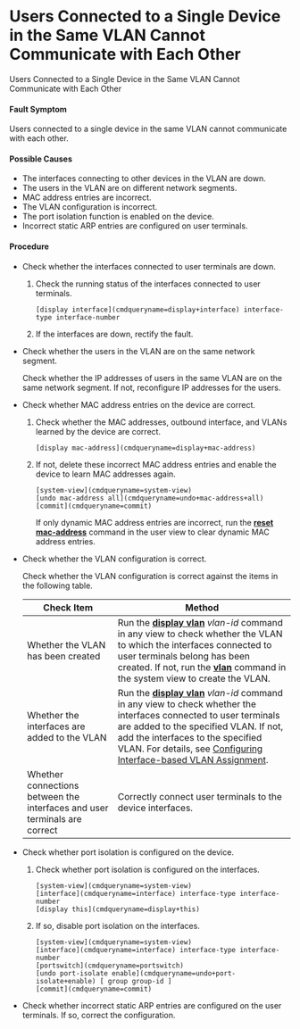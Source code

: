 Users Connected to a Single Device in the Same VLAN Cannot Communicate with Each Other
======================================================================================

Users Connected to a Single Device in the Same VLAN Cannot Communicate with Each Other

#### Fault Symptom

Users connected to a single device in the same VLAN cannot communicate with each other.

#### Possible Causes

* The interfaces connecting to other devices in the VLAN are down.
* The users in the VLAN are on different network segments.
* MAC address entries are incorrect.
* The VLAN configuration is incorrect.
* The port isolation function is enabled on the device.
* Incorrect static ARP entries are configured on user terminals.


#### Procedure

* Check whether the interfaces connected to user terminals are down.
  1. Check the running status of the interfaces connected to user terminals.
     
     
     ```
     [display interface](cmdqueryname=display+interface) interface-type interface-number
     ```
  2. If the interfaces are down, rectify the fault.
* Check whether the users in the VLAN are on the same network segment.
  
  
  
  Check whether the IP addresses of users in the same VLAN are on the same network segment. If not, reconfigure IP addresses for the users.
* Check whether MAC address entries on the device are correct.
  1. Check whether the MAC addresses, outbound interface, and VLANs learned by the device are correct.
     
     
     ```
     [display mac-address](cmdqueryname=display+mac-address)
     ```
  2. If not, delete these incorrect MAC address entries and enable the device to learn MAC addresses again.
     
     
     ```
     [system-view](cmdqueryname=system-view)
     [undo mac-address all](cmdqueryname=undo+mac-address+all)
     [commit](cmdqueryname=commit)
     ```
     
     
     
     If only dynamic MAC address entries are incorrect, run the **[**reset mac-address**](cmdqueryname=reset+mac-address)** command in the user view to clear dynamic MAC address entries.
* Check whether the VLAN configuration is correct.
  
  
  
  Check whether the VLAN configuration is correct against the items in the following table.
  
  | Check Item | Method |
  | --- | --- |
  | Whether the VLAN has been created | Run the [**display vlan**](cmdqueryname=display+vlan) *vlan-id* command in any view to check whether the VLAN to which the interfaces connected to user terminals belong has been created. If not, run the [**vlan**](cmdqueryname=vlan) command in the system view to create the VLAN. |
  | Whether the interfaces are added to the VLAN | Run the [**display vlan**](cmdqueryname=display+vlan) *vlan-id* command in any view to check whether the interfaces connected to user terminals are added to the specified VLAN. If not, add the interfaces to the specified VLAN. For details, see [Configuring Interface-based VLAN Assignment](vrp_vlan_cfg_0018.html#EN-US_TASK_0000001130622850__cmd159334395817). |
  | Whether connections between the interfaces and user terminals are correct | Correctly connect user terminals to the device interfaces. |
* Check whether port isolation is configured on the device.
  1. Check whether port isolation is configured on the interfaces.
     
     
     ```
     [system-view](cmdqueryname=system-view)
     [interface](cmdqueryname=interface) interface-type interface-number
     [display this](cmdqueryname=display+this)
     ```
  2. If so, disable port isolation on the interfaces.
     
     
     ```
     [system-view](cmdqueryname=system-view)
     [interface](cmdqueryname=interface) interface-type interface-number
     [portswitch](cmdqueryname=portswitch)
     [undo port-isolate enable](cmdqueryname=undo+port-isolate+enable) [ group group-id ]
     [commit](cmdqueryname=commit)
     ```
* Check whether incorrect static ARP entries are configured on the user terminals. If so, correct the configuration.